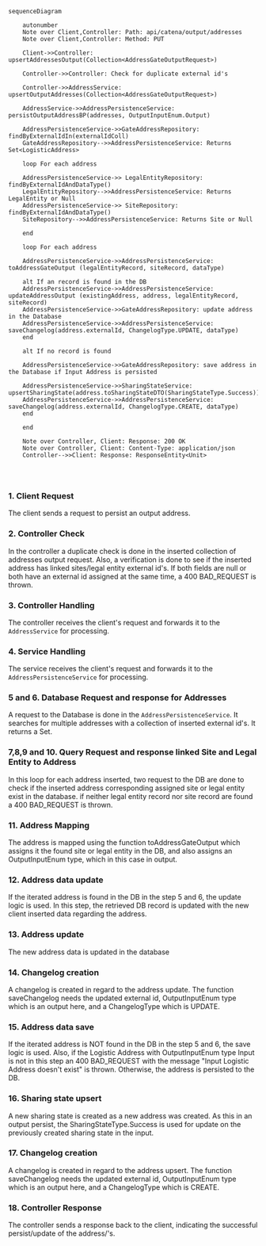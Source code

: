 ````mermaid
sequenceDiagram

    autonumber
    Note over Client,Controller: Path: api/catena/output/addresses
    Note over Client,Controller: Method: PUT

    Client->>Controller: upsertAddressesOutput(Collection<AddressGateOutputRequest>)

    Controller->>Controller: Check for duplicate external id's

    Controller->>AddressService: upsertOutputAddresses(Collection<AddressGateOutputRequest>)

    AddressService->>AddressPersistenceService: persistOutputAddressBP(addresses, OutputInputEnum.Output)

    AddressPersistenceService->>GateAddressRepository: findByExternalIdIn(externalIdColl) 
    GateAddressRepository-->>AddressPersistenceService: Returns Set<LogisticAddress>

    loop For each address

    AddressPersistenceService->> LegalEntityRepository: findByExternalIdAndDataType()
    LegalEntityRepository-->>AddressPersistenceService: Returns LegalEntity or Null
    AddressPersistenceService->> SiteRepository: findByExternalIdAndDataType()
    SiteRepository-->>AddressPersistenceService: Returns Site or Null

    end

    loop For each address

    AddressPersistenceService->>AddressPersistenceService: toAddressGateOutput (legalEntityRecord, siteRecord, dataType)

    alt If an record is found in the DB
    AddressPersistenceService->>AddressPersistenceService: updateAddressOutput (existingAddress, address, legalEntityRecord, siteRecord)
    AddressPersistenceService->>GateAddressRepository: update address in the Database
    AddressPersistenceService->>AddressPersistenceService: saveChangelog(address.externalId, ChangelogType.UPDATE, dataType)
    end

    alt If no record is found

    AddressPersistenceService->>GateAddressRepository: save address in the Database if Input Address is persisted

    AddressPersistenceService->>SharingStateService: upsertSharingState(address.toSharingStateDTO(SharingStateType.Success))
    AddressPersistenceService->>AddressPersistenceService: saveChangelog(address.externalId, ChangelogType.CREATE, dataType)
    end

    end

    Note over Controller, Client: Response: 200 OK 
    Note over Controller, Client: Content-Type: application/json
    Controller-->>Client: Response: ResponseEntity<Unit>




````

### 1. Client Request

The client sends a request to persist an output address.

### 2. Controller Check

In the controller a duplicate check is done in the inserted collection of addresses output request. Also, a verification is done to see if the inserted address
has linked sites/legal entity external id's. If both fields are null or both have an external id assigned at the same time, a 400 BAD_REQUEST is thrown.

### 3. Controller Handling

The controller receives the client's request and forwards it to the `AddressService` for processing.

### 4. Service Handling

The service receives the client's request and forwards it to the `AddressPersistenceService` for processing.

### 5 and 6. Database Request and response for Addresses

A request to the Database is done in the `AddressPersistenceService`. It searches for multiple addresses with a collection of inserted external id's. It returns
a Set<LogisticAddress>.

### 7,8,9 and 10. Query Request and response linked Site and Legal Entity to Address

In this loop for each address inserted, two request to the DB are done to check if the inserted address corresponding assigned site or legal entity exist in the
database. if neither legal entity record nor site record are found a 400 BAD_REQUEST is thrown.

### 11. Address Mapping

The address is mapped using the function toAddressGateOutput which assigns it the found site or legal entity in the DB, and also assigns an OutputInputEnum
type, which in this case in output.

### 12. Address data update

If the iterated address is found in the DB in the step 5 and 6, the update logic is used. In this step, the retrieved DB record is updated with the new client
inserted data regarding the address.

### 13. Address update

The new address data is updated in the database

### 14. Changelog creation

A changelog is created in regard to the address update. The function saveChangelog needs the updated external id, OutputInputEnum type which is an output here,
and a ChangelogType which is UPDATE.

### 15. Address data save

If the iterated address is NOT found in the DB in the step 5 and 6, the save logic is used. Also, if the Logistic Address with OutputInputEnum type Input is not
in this step an 400 BAD_REQUEST with the message "Input Logistic Address doesn't exist"
is thrown. Otherwise, the address is persisted to the DB.

### 16. Sharing state upsert

A new sharing state is created as a new address was created. As this in an output persist, the SharingStateType.Success is used for update on the previously
created sharing state in the input.

### 17. Changelog creation

A changelog is created in regard to the address upsert. The function saveChangelog needs the updated external id, OutputInputEnum type which is an output here,
and a ChangelogType which is CREATE.

### 18. Controller Response

The controller sends a response back to the client, indicating the successful persist/update of the address/'s.
